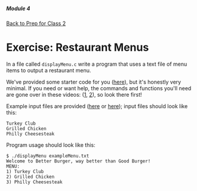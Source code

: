 ##### Module 4
[Back to Prep for Class 2](../../class2-prep#files-hex)
# Exercise: Restaurant Menus

In a file called `displayMenu.c` write a program that uses a text file of menu items to output a restaurant menu.

We've provided some starter code for you ([here](./displayMenu.c)), but it's honestly very minimal. If you need or want help, the commands and functions you'll need are gone over in these videos: (<a href="https://www.youtube.com/watch?v=QOD2hHiHpn0&index=1&list=PLhQjrBD2T382ZqJSoJqAnX7dXVi5-YaRh" target="_blank">1</a>,  <a href="https://www.youtube.com/watch?v=KwvObCA04dU&list=PLhQjrBD2T381pcj3Ph49iiDkrhZ9FHpHP" target="_blank">2</a>), so look there first!

Example input files are provided ([here](./exampleMenu.txt) or [here](./goodBurger.txt)); input files should look like this:

```
Turkey Club
Grilled Chicken
Philly Cheesesteak
```

Program usage should look like this:

```
$ ./displayMenu exampleMenu.txt
Welcome to Better Burger, way better than Good Burger!
MENU:
1) Turkey Club
2) Grilled Chicken
3) Philly Cheesesteak
```
